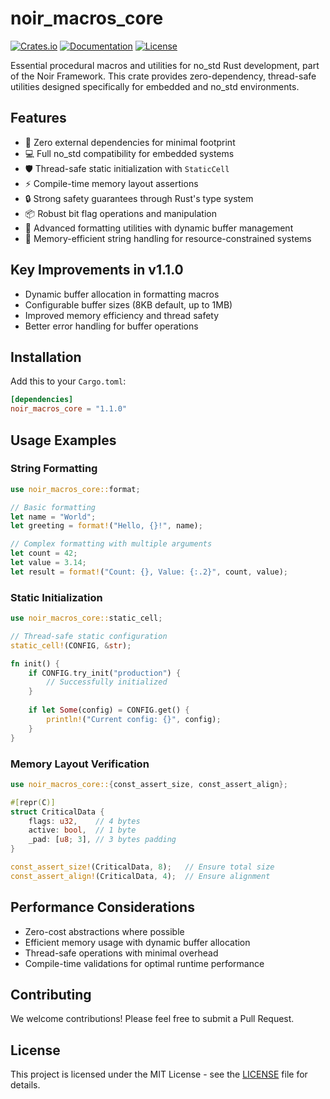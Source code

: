 # noir_macros_core

[![Crates.io](https://img.shields.io/crates/v/noir_macros_core.svg)](https://crates.io/crates/noir_macros_core)
[![Documentation](https://docs.rs/noir_macros_core/badge.svg)](https://docs.rs/noir_macros_core)
[![License](https://img.shields.io/badge/license-MIT-blue.svg)](LICENSE)

Essential procedural macros and utilities for no_std Rust development, part of the Noir Framework. This crate provides zero-dependency, thread-safe utilities designed specifically for embedded and no_std environments.

## Features

- 🚀 Zero external dependencies for minimal footprint
- 💻 Full no_std compatibility for embedded systems
- 🛡️ Thread-safe static initialization with `StaticCell`
- ⚡ Compile-time memory layout assertions
- 🔒 Strong safety guarantees through Rust's type system
- 📦 Robust bit flag operations and manipulation
- 📝 Advanced formatting utilities with dynamic buffer management
- 🔧 Memory-efficient string handling for resource-constrained systems

## Key Improvements in v1.1.0

- Dynamic buffer allocation in formatting macros
- Configurable buffer sizes (8KB default, up to 1MB)
- Improved memory efficiency and thread safety
- Better error handling for buffer operations

## Installation

Add this to your `Cargo.toml`:

```toml
[dependencies]
noir_macros_core = "1.1.0"
```

## Usage Examples

### String Formatting

```rust
use noir_macros_core::format;

// Basic formatting
let name = "World";
let greeting = format!("Hello, {}!", name);

// Complex formatting with multiple arguments
let count = 42;
let value = 3.14;
let result = format!("Count: {}, Value: {:.2}", count, value);
```

### Static Initialization

```rust
use noir_macros_core::static_cell;

// Thread-safe static configuration
static_cell!(CONFIG, &str);

fn init() {
    if CONFIG.try_init("production") {
        // Successfully initialized
    }
    
    if let Some(config) = CONFIG.get() {
        println!("Current config: {}", config);
    }
}
```

### Memory Layout Verification

```rust
use noir_macros_core::{const_assert_size, const_assert_align};

#[repr(C)]
struct CriticalData {
    flags: u32,    // 4 bytes
    active: bool,  // 1 byte
    _pad: [u8; 3], // 3 bytes padding
}

const_assert_size!(CriticalData, 8);   // Ensure total size
const_assert_align!(CriticalData, 4);  // Ensure alignment
```

## Performance Considerations

- Zero-cost abstractions where possible
- Efficient memory usage with dynamic buffer allocation
- Thread-safe operations with minimal overhead
- Compile-time validations for optimal runtime performance

## Contributing

We welcome contributions! Please feel free to submit a Pull Request.

## License

This project is licensed under the MIT License - see the [LICENSE](LICENSE) file for details.
